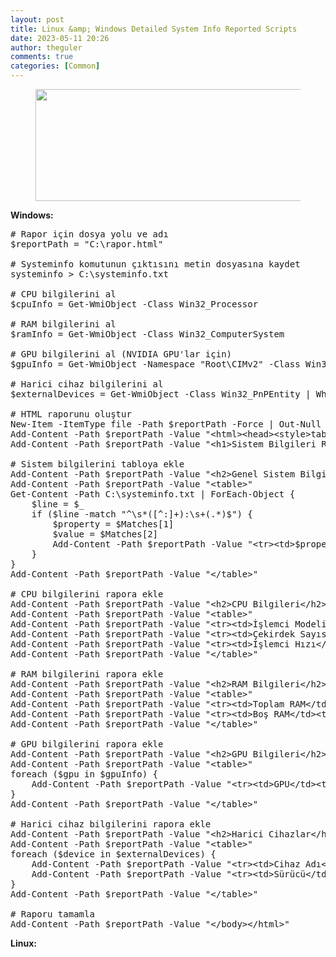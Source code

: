```yaml
---
layout: post
title: Linux &amp; Windows Detailed System Info Reported Scripts
date: 2023-05-11 20:26
author: theguler
comments: true
categories: [Common]
---
```

<!-- wp:image {"id":1924,"width":588,"height":179,"sizeSlug":"large","linkDestination":"none"} -->
<figure class="wp-block-image size-large is-resized"><img src="https://theguler.wordpress.com/wp-content/uploads/2022/02/pic_server_install-1.jpg?w=980" alt="" class="wp-image-1924" style="width:588px;height:179px" /></figure>
<!-- /wp:image -->

<!-- wp:paragraph -->
<p><strong>Windows:</strong></p>
<!-- /wp:paragraph -->

<!-- wp:preformatted -->
<pre class="wp-block-preformatted"># Rapor için dosya yolu ve adı
$reportPath = "C:\rapor.html"

# Systeminfo komutunun çıktısını metin dosyasına kaydet
systeminfo &gt; C:\systeminfo.txt

# CPU bilgilerini al
$cpuInfo = Get-WmiObject -Class Win32_Processor

# RAM bilgilerini al
$ramInfo = Get-WmiObject -Class Win32_ComputerSystem

# GPU bilgilerini al (NVIDIA GPU'lar için)
$gpuInfo = Get-WmiObject -Namespace "Root\CIMv2" -Class Win32_PnPEntity | Where-Object { $_.Name -like "NVIDIA*" }

# Harici cihaz bilgilerini al
$externalDevices = Get-WmiObject -Class Win32_PnPEntity | Where-Object { $_.ConfigManagerErrorCode -eq 0 }

# HTML raporunu oluştur
New-Item -ItemType file -Path $reportPath -Force | Out-Null
Add-Content -Path $reportPath -Value "&lt;html&gt;&lt;head&gt;&lt;style&gt;table, th, td {border: 1px solid black;border-collapse: collapse;padding: 5px;}&lt;/style&gt;&lt;/head&gt;&lt;body&gt;"
Add-Content -Path $reportPath -Value "&lt;h1&gt;Sistem Bilgileri Raporu&lt;/h1&gt;"

# Sistem bilgilerini tabloya ekle
Add-Content -Path $reportPath -Value "&lt;h2&gt;Genel Sistem Bilgileri&lt;/h2&gt;"
Add-Content -Path $reportPath -Value "&lt;table&gt;"
Get-Content -Path C:\systeminfo.txt | ForEach-Object {
    $line = $_
    if ($line -match "^\s*([^:]+):\s+(.*)$") {
        $property = $Matches[1]
        $value = $Matches[2]
        Add-Content -Path $reportPath -Value "&lt;tr&gt;&lt;td&gt;$property&lt;/td&gt;&lt;td&gt;$value&lt;/td&gt;&lt;/tr&gt;"
    }
}
Add-Content -Path $reportPath -Value "&lt;/table&gt;"

# CPU bilgilerini rapora ekle
Add-Content -Path $reportPath -Value "&lt;h2&gt;CPU Bilgileri&lt;/h2&gt;"
Add-Content -Path $reportPath -Value "&lt;table&gt;"
Add-Content -Path $reportPath -Value "&lt;tr&gt;&lt;td&gt;İşlemci Modeli&lt;/td&gt;&lt;td&gt;$($cpuInfo.Name)&lt;/td&gt;&lt;/tr&gt;"
Add-Content -Path $reportPath -Value "&lt;tr&gt;&lt;td&gt;Çekirdek Sayısı&lt;/td&gt;&lt;td&gt;$($cpuInfo.NumberOfCores)&lt;/td&gt;&lt;/tr&gt;"
Add-Content -Path $reportPath -Value "&lt;tr&gt;&lt;td&gt;İşlemci Hızı&lt;/td&gt;&lt;td&gt;$($cpuInfo.MaxClockSpeed) MHz&lt;/td&gt;&lt;/tr&gt;"
Add-Content -Path $reportPath -Value "&lt;/table&gt;"

# RAM bilgilerini rapora ekle
Add-Content -Path $reportPath -Value "&lt;h2&gt;RAM Bilgileri&lt;/h2&gt;"
Add-Content -Path $reportPath -Value "&lt;table&gt;"
Add-Content -Path $reportPath -Value "&lt;tr&gt;&lt;td&gt;Toplam RAM&lt;/td&gt;&lt;td&gt;$($ramInfo.TotalPhysicalMemory / 1GB) GB&lt;/td&gt;&lt;/tr&gt;"
Add-Content -Path $reportPath -Value "&lt;tr&gt;&lt;td&gt;Boş RAM&lt;/td&gt;&lt;td&gt;$($ramInfo.FreePhysicalMemory / 1MB) MB&lt;/td&gt;&lt;/tr&gt;"
Add-Content -Path $reportPath -Value "&lt;/table&gt;"

# GPU bilgilerini rapora ekle
Add-Content -Path $reportPath -Value "&lt;h2&gt;GPU Bilgileri&lt;/h2&gt;"
Add-Content -Path $reportPath -Value "&lt;table&gt;"
foreach ($gpu in $gpuInfo) {
    Add-Content -Path $reportPath -Value "&lt;tr&gt;&lt;td&gt;GPU&lt;/td&gt;&lt;td&gt;$($gpu.Name)&lt;/td&gt;&lt;/tr&gt;"
}
Add-Content -Path $reportPath -Value "&lt;/table&gt;"

# Harici cihaz bilgilerini rapora ekle
Add-Content -Path $reportPath -Value "&lt;h2&gt;Harici Cihazlar&lt;/h2&gt;"
Add-Content -Path $reportPath -Value "&lt;table&gt;"
foreach ($device in $externalDevices) {
    Add-Content -Path $reportPath -Value "&lt;tr&gt;&lt;td&gt;Cihaz Adı&lt;/td&gt;&lt;td&gt;$($device.Name)&lt;/td&gt;&lt;/tr&gt;"
    Add-Content -Path $reportPath -Value "&lt;tr&gt;&lt;td&gt;Sürücü&lt;/td&gt;&lt;td&gt;$($device.DriverName)&lt;/td&gt;&lt;/tr&gt;"
}
Add-Content -Path $reportPath -Value "&lt;/table&gt;"

# Raporu tamamla
Add-Content -Path $reportPath -Value "&lt;/body&gt;&lt;/html&gt;"
</pre>
<!-- /wp:preformatted -->

<!-- wp:paragraph -->
<p><strong>Linux:</strong></p>
<!-- /wp:paragraph -->

<!-- wp:preformatted -->
<pre class="wp-block-preformatted"></pre>
<!-- /wp:preformatted -->
